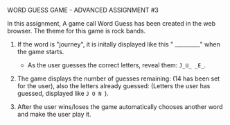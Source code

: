 WORD GUESS GAME - ADVANCED ASSIGNMENT #3

In this assignment, A game call Word Guess has been created in the web browser.  The theme for this game is rock bands.


1. If the word is "journey", it is initally displayed like this " _________" when the game starts.

   * As the user guesses the correct letters, reveal them: `J_U_ _E_`.

2. The game displays the number of guesses remaining: (14 has been set for the user), also the letters already 
   guessed: (Letters the user has guessed, displayed like `J O N `).

3. After the user wins/loses the game automatically chooses another word and make the user play it.
